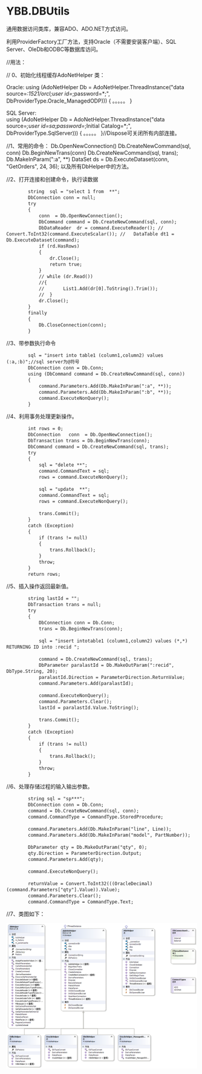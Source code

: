 ﻿# YBB.DBUtils

通用数据访问类库，兼容ADO、ADO.NET方式访问。

利用ProviderFactory工厂方法，支持Oracle（不需要安装客户端）、SQL Server、OleDb和ODBC等数据库访问。

//用法：

// 0、初始化线程缓存AdoNetHelper 类：

Oracle:
           using (AdoNetHelper   Db = AdoNetHelper.ThreadInstance("data source=*:1521/orcl;user id=*;password=*;", DbProviderType.Oracle_ManagedODP)))
            {
            。。。。。
            }

SQL Server:          
           using (AdoNetHelper   Db = AdoNetHelper.ThreadInstance("data source=*;user id=sa;password=*;Initial Catalog=*;", DbProviderType.SqlServer)))
            {
            。。。。。
            }//Dispose可关闭所有内部连接。
            
//1、常用的命令：
            Db.OpenNewConnection()
            Db.CreateNewCommand(sql, conn)
            Db.BeginNewTrans(conn)
            Db.CreateNewCommand(sql, trans);
            Db.MakeInParam(":a", **)
			DataSet ds = Db.ExecuteDataset(conn, "GetOrders", 24, 36); 
            以及所有DbHelper中的方法。

 
//2、打开连接和创建命令，执行读数据

            string  sql = "select 1 from  **";
            DbConnection conn = null;
            try
            {
                conn  = Db.OpenNewConnection();
                DbCommand command = Db.CreateNewCommand(sql, conn);
                DbDataReader  dr = command.ExecuteReader(); //   Convert.ToInt32(command.ExecuteScalar()); //   DataTable dt1 = Db.ExecuteDataset(command);
                if (rd.HasRows)
                {
                    dr.Close();
                    return true;
                }
                // while (dr.Read())
                //{
                //       List1.Add(dr[0].ToString().Trim());
                //  }
                dr.Close();
            }
            finally
            {
                Db.CloseConnection(conn);
            }

//3、带参数执行命令

            sql = "insert into table1 (column1,column2) values (:a,:b)";//sql server为@符号
            DbConnection conn = Db.Conn;
            using (DbCommand command = Db.CreateNewCommand(sql, conn))
            {
                command.Parameters.Add(Db.MakeInParam(":a", **));
                command.Parameters.Add(Db.MakeInParam(":b", **));
                command.ExecuteNonQuery();
            }

//4、利用事务处理更新操作。

            int rows = 0;
            DbConnection   conn  = Db.OpenNewConnection();
            DbTransaction trans = Db.BeginNewTrans(conn);
            DbCommand command = Db.CreateNewCommand(sql, trans);
            try
            {  
                sql = "delete **";
                command.CommandText = sql;
                rows = command.ExecuteNonQuery();

                sql = "update  **";
                command.CommandText = sql;
                rows = command.ExecuteNonQuery();
             
                trans.Commit();
            }
            catch (Exception)
            {
                if (trans != null)
                {
                    trans.Rollback();
                }
                throw;
            }
            return rows;

//5、插入操作返回最新值。

            string lastId = "";
            DbTransaction trans = null;
            try
            {
                DbConnection conn = Db.Conn;
                trans = Db.BeginNewTrans(conn);

                sql = "insert intotable1 (column1,column2) values (*,*) RETURNING ID into :recid ";

                command = Db.CreateNewCommand(sql, trans);
                DbParameter paralastId = Db.MakeOutParam(":recid", DbType.String, 20);
                paralastId.Direction = ParameterDirection.ReturnValue;
                command.Parameters.Add(paralastId);

                command.ExecuteNonQuery();
                command.Parameters.Clear();
                lastId = paralastId.Value.ToString();

                trans.Commit();
            }
            catch (Exception)
            {
                if (trans != null)
                {
                    trans.Rollback();
                }
                throw;
            }

//6、处理存储过程的输入输出参数。

            string sql = "sp***";
            DbConnection conn = Db.Conn;
            command = Db.CreateNewCommand(sql, conn);
            command.CommandType = CommandType.StoredProcedure;

            command.Parameters.Add(Db.MakeInParam("line", Line));
            command.Parameters.Add(Db.MakeInParam("model", PartNumber));

            DbParameter qty = Db.MakeOutParam("qty", 0);
            qty.Direction = ParameterDirection.Output;
            command.Parameters.Add(qty);

            command.ExecuteNonQuery();

            returnValue = Convert.ToInt32(((OracleDecimal)(command.Parameters["qty"].Value)).Value);
            command.Parameters.Clear();
            command.CommandType = CommandType.Text;
            
//7、类图如下：

![](https://github.com/BobinYang/YBB.DBUtils/blob/master/screenshots/ClassDiagram1.png?raw=true) 
